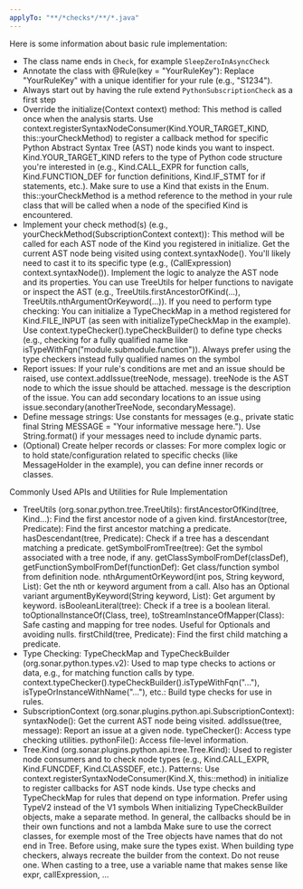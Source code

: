 ```yaml
---
applyTo: "**/*checks*/**/*.java"
---
```

Here is some information about basic rule implementation:

- The class name ends in `Check`, for example `SleepZeroInAsyncCheck`
- Annotate the class with @Rule(key = "YourRuleKey"):
Replace "YourRuleKey" with a unique identifier for your rule (e.g., "S1234").
- Always start out by having the rule extend `PythonSubscriptionCheck` as a first step
- Override the initialize(Context context) method:
    This method is called once when the analysis starts.
    Use context.registerSyntaxNodeConsumer(Kind.YOUR_TARGET_KIND, this::yourCheckMethod) to register a callback method for specific Python Abstract Syntax Tree (AST) node kinds you want to inspect.
    Kind.YOUR_TARGET_KIND refers to the type of Python code structure you're interested in (e.g., Kind.CALL_EXPR for function calls, Kind.FUNCTION_DEF for function definitions, Kind.IF_STMT for if statements, etc.).
    Make sure to use a Kind that exists in the Enum.
this::yourCheckMethod is a method reference to the method in your rule class that will be called when a node of the specified Kind is encountered.
- Implement your check method(s) (e.g., yourCheckMethod(SubscriptionContext context)):
    This method will be called for each AST node of the Kind you registered in initialize.
    Get the current AST node being visited using context.syntaxNode(). You'll likely need to cast it to its specific type (e.g., (CallExpression) context.syntaxNode()).
    Implement the logic to analyze the AST node and its properties.
    You can use TreeUtils for helper functions to navigate or inspect the AST (e.g., TreeUtils.firstAncestorOfKind(...), TreeUtils.nthArgumentOrKeyword(...)).
    If you need to perform type checking:
    You can initialize a TypeCheckMap in a method registered for Kind.FILE_INPUT (as seen with initializeTypeCheckMap in the example).
    Use context.typeChecker().typeCheckBuilder() to define type checks (e.g., checking for a fully qualified name like isTypeWithFqn("module.submodule.function")).
    Always prefer using the type checkers instead fully qualified names on the symbol
- Report issues:
    If your rule's conditions are met and an issue should be raised, use context.addIssue(treeNode, message).
    treeNode is the AST node to which the issue should be attached.
    message is the description of the issue.
    You can add secondary locations to an issue using issue.secondary(anotherTreeNode, secondaryMessage).
- Define message strings:
    Use constants for messages (e.g., private static final String MESSAGE = "Your informative message here.").
    Use String.format() if your messages need to include dynamic parts.
- (Optional) Create helper records or classes:
    For more complex logic or to hold state/configuration related to specific checks (like MessageHolder in the example), you can define inner records or classes.

Commonly Used APIs and Utilities for Rule Implementation
- TreeUtils (org.sonar.python.tree.TreeUtils):
    firstAncestorOfKind(tree, Kind...): Find the first ancestor node of a given kind.
    firstAncestor(tree, Predicate<Tree>): Find the first ancestor matching a predicate.
    hasDescendant(tree, Predicate<Tree>): Check if a tree has a descendant matching a predicate.
    getSymbolFromTree(tree): Get the symbol associated with a tree node, if any.
    getClassSymbolFromDef(classDef), getFunctionSymbolFromDef(functionDef): Get class/function symbol from definition node.
    nthArgumentOrKeyword(int pos, String keyword, List<Argument>): Get the nth or keyword argument from a call. Also has an Optional variant
    argumentByKeyword(String keyword, List<Argument>): Get argument by keyword.
    isBooleanLiteral(tree): Check if a tree is a boolean literal.
    toOptionalInstanceOf(Class<T>, tree), toStreamInstanceOfMapper(Class<T>): Safe casting and mapping for tree nodes. Useful for Optionals and avoiding nulls.
    firstChild(tree, Predicate<Tree>): Find the first child matching a predicate.
- Type Checking:
    TypeCheckMap and TypeCheckBuilder (org.sonar.python.types.v2): Used to map type checks to actions or data, e.g., for matching function calls by type.
    context.typeChecker().typeCheckBuilder().isTypeWithFqn("..."), isTypeOrInstanceWithName("..."), etc.: Build type checks for use in rules.
- SubscriptionContext (org.sonar.plugins.python.api.SubscriptionContext):
    syntaxNode(): Get the current AST node being visited.
    addIssue(tree, message): Report an issue at a given node.
    typeChecker(): Access type checking utilities.
    pythonFile(): Access file-level information.
- Tree.Kind (org.sonar.plugins.python.api.tree.Tree.Kind):
    Used to register node consumers and to check node types (e.g., Kind.CALL_EXPR, Kind.FUNCDEF, Kind.CLASSDEF, etc.).
Patterns:
    Use context.registerSyntaxNodeConsumer(Kind.X, this::method) in initialize to register callbacks for AST node kinds.
    Use type checks and TypeCheckMap for rules that depend on type information.
    Prefer using TypeV2 instead of the V1 symbols
    When initializing TypeCheckBuilder objects, make a separate method.
    In general, the callbacks should be in their own functions and not a lambda
    Make sure to use the correct classes, for exemple most of the Tree objects have names that do not end in Tree. Before using, make sure the types exist.
    When building type checkers, always recreate the builder from the context. Do not reuse one.
    When casting to a tree, use a variable name that makes sense like expr, callExpression, ...